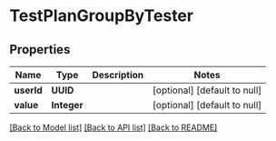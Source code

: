 # TestPlanGroupByTester
## Properties

| Name | Type | Description | Notes |
|------------ | ------------- | ------------- | -------------|
| **userId** | **UUID** |  | [optional] [default to null] |
| **value** | **Integer** |  | [optional] [default to null] |

[[Back to Model list]](../README.md#documentation-for-models) [[Back to API list]](../README.md#documentation-for-api-endpoints) [[Back to README]](../README.md)

